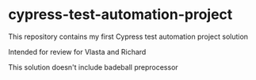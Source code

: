 # cypress-test-automation-project
This repository contains my first Cypress test automation project solution

Intended for review for Vlasta and Richard

This solution doesn't include badeball preprocessor

